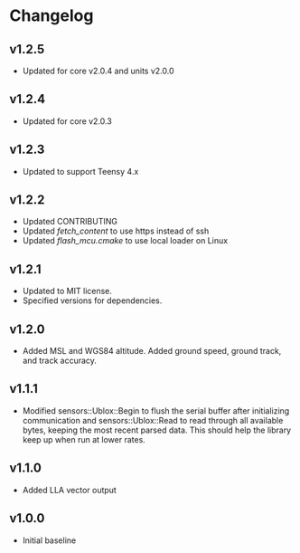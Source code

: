 # Changelog

## v1.2.5
- Updated for core v2.0.4 and units v2.0.0

## v1.2.4
- Updated for core v2.0.3

## v1.2.3
- Updated to support Teensy 4.x

## v1.2.2
- Updated CONTRIBUTING
- Updated *fetch_content* to use https instead of ssh
- Updated *flash_mcu.cmake* to use local loader on Linux

## v1.2.1
- Updated to MIT license.
- Specified versions for dependencies.

## v1.2.0
- Added MSL and WGS84 altitude. Added ground speed, ground track, and track accuracy.

## v1.1.1
- Modified sensors::Ublox::Begin to flush the serial buffer after initializing communication and sensors::Ublox::Read to read through all available bytes, keeping the most recent parsed data. This should help the library keep up when run at lower rates.

## v1.1.0
- Added LLA vector output

## v1.0.0
- Initial baseline
